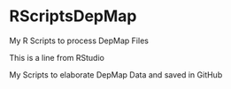# RScriptsDepMap
My R Scripts to process DepMap Files

This is a line from RStudio

My Scripts to elaborate DepMap Data and saved in GitHub